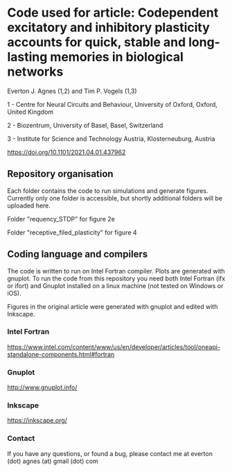 # Code used for article: Codependent excitatory and inhibitory plasticity accounts for quick, stable and long-lasting memories in biological networks

Everton J. Agnes (1,2) and Tim P. Vogels (1,3)

1 - Centre for Neural Circuits and Behaviour, University of Oxford, Oxford, United Kingdom

2 - Biozentrum, University of Basel, Basel, Switzerland

3 - Institute for Science and Technology Austria, Klosterneuburg, Austria

https://doi.org/10.1101/2021.04.01.437962

## Repository organisation

Each folder contains the code to run simulations and generate figures. Currently only one folder is accessible, but shortly additional folders will be uploaded here.

Folder "requency_STDP" for figure 2e

Folder "receptive_filed_plasticity" for figure 4

## Coding language and compilers

The code is written to run on Intel Fortran compiler. Plots are generated with gnuplot. To run the code from this repository you need both Intel Fortran (ifx or ifort) and Gnuplot installed on a linux machine (not tested on Windows or iOS).

Figures in the original article were generated with gnuplot and edited with Inkscape.

### Intel Fortran

https://www.intel.com/content/www/us/en/developer/articles/tool/oneapi-standalone-components.html#fortran

### Gnuplot

http://www.gnuplot.info/

### Inkscape

https://inkscape.org/

### Contact

If you have any questions, or found a bug, please contact me at everton (dot) agnes (at) gmail (dot) com
